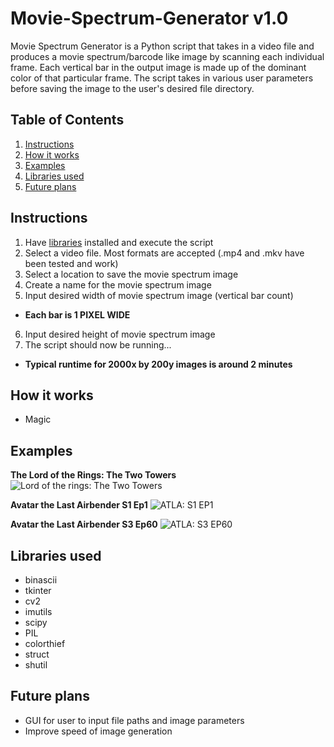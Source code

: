# Movie-Spectrum-Generator v1.0

Movie Spectrum Generator is a Python script that takes in a video file and produces a movie spectrum/barcode like image by scanning each individual frame. Each vertical bar in the output image is made up of the dominant color of that particular frame. The script takes in various user parameters before saving the image to the user's desired file directory.

## Table of Contents
1. [Instructions](https://github.com/EliasLahham/Movie-Spectrum-Generator/blob/main/README.md#instructions)
2. [How it works](https://github.com/EliasLahham/Movie-Spectrum-Generator/blob/main/README.md#how-it-works)
3. [Examples](https://github.com/EliasLahham/Movie-Spectrum-Generator/blob/main/README.md#examples)
4. [Libraries used](https://github.com/EliasLahham/Movie-Spectrum-Generator/blob/main/README.md#libraries-used)
5. [Future plans](https://github.com/EliasLahham/Movie-Spectrum-Generator/blob/main/README.md#future-plans)

## Instructions

1. Have [libraries](https://github.com/EliasLahham/Movie-Spectrum-Generator/blob/main/README.md#libraries-used) installed and execute the script
2. Select a video file. Most formats are accepted (.mp4 and .mkv have been tested and work)
3. Select a location to save the movie spectrum image
4. Create a name for the movie spectrum image
5. Input desired width of movie spectrum image (vertical bar count)
  - **Each bar is 1 PIXEL WIDE**
6. Input desired height of movie spectrum image
7. The script should now be running...
  - **Typical runtime for 2000x by 200y images is around 2 minutes**

## How it works

- Magic

## Examples

**The Lord of the Rings: The Two Towers**
![Lord of the rings: The Two Towers](https://i.imgur.com/hUqs4mV.png)

**Avatar the Last Airbender S1 Ep1**
![ATLA: S1 EP1](https://i.imgur.com/nZcqWbf.png)

**Avatar the Last Airbender S3 Ep60**
![ATLA: S3 EP60](https://i.imgur.com/pClOmud.png)

## Libraries used
- binascii
- tkinter
- cv2
- imutils
- scipy
- PIL
- colorthief
- struct
- shutil

## Future plans

- GUI for user to input file paths and image parameters
- Improve speed of image generation
